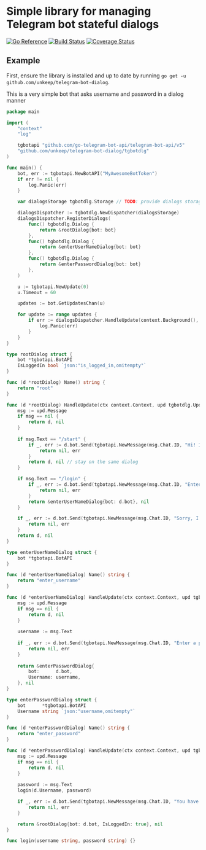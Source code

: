# Simple library for managing Telegram bot stateful dialogs

[![Go Reference](https://pkg.go.dev/badge/github.com/unkeep/telegram-bot-dialog.svg)](https://pkg.go.dev/github.com/unkeep/telegram-bot-dialog)
[![Build Status](https://app.travis-ci.com/unkeep/telegram-bot-dialog.svg?branch=main)](https://app.travis-ci.com/unkeep/telegram-bot-dialog)
[![Coverage Status](https://coveralls.io/repos/github/unkeep/telegram-bot-dialog/badge.svg?branch=main)](https://coveralls.io/github/unkeep/telegram-bot-dialog?branch=main)

## Example

First, ensure the library is installed and up to date by running `go get -u github.com/unkeep/telegram-bot-dialog`.

This is a very simple bot that asks username and password in a dialog manner

```go
package main

import (
	"context"
	"log"

	tgbotapi "github.com/go-telegram-bot-api/telegram-bot-api/v5"
	"github.com/unkeep/telegram-bot-dialog/tgbotdlg"
)

func main() {
	bot, err := tgbotapi.NewBotAPI("MyAwesomeBotToken")
	if err != nil {
		log.Panic(err)
	}

	var dialogsStorage tgbotdlg.Storage // TODO: provide dialogs storage

	dialogsDispatcher := tgbotdlg.NewDispatcher(dialogsStorage)
	dialogsDispatcher.RegisterDialogs(
		func() tgbotdlg.Dialog {
			return &rootDialog{bot: bot}
		},
		func() tgbotdlg.Dialog {
			return &enterUserNameDialog{bot: bot}
		},
		func() tgbotdlg.Dialog {
			return &enterPasswordDialog{bot: bot}
		},
	)

	u := tgbotapi.NewUpdate(0)
	u.Timeout = 60

	updates := bot.GetUpdatesChan(u)

	for update := range updates {
		if err := dialogsDispatcher.HandleUpdate(context.Background(), &update); err != nil {
			log.Panic(err)
		}
	}
}

type rootDialog struct {
	bot *tgbotapi.BotAPI
	IsLoggedIn bool `json:"is_logged_in,omitempty"`
}

func (d *rootDialog) Name() string {
	return "root"
}

func (d *rootDialog) HandleUpdate(ctx context.Context, upd tgbotdlg.Update) (tgbotdlg.Dialog, error) {
	msg := upd.Message
	if msg == nil {
		return d, nil
	}
	
	if msg.Text == "/start" {
		if _, err := d.bot.Send(tgbotapi.NewMessage(msg.Chat.ID, "Hi! I'm a bot")); err != nil {
			return nil, err
		}
		return d, nil // stay on the same dialog
	}

	if msg.Text == "/login" {
		if _, err := d.bot.Send(tgbotapi.NewMessage(msg.Chat.ID, "Enter a username")); err != nil {
			return nil, err
		}
		return &enterUserNameDialog{bot: d.bot}, nil
	}

	if _, err := d.bot.Send(tgbotapi.NewMessage(msg.Chat.ID, "Sorry, I don't understand you")); err != nil {
		return nil, err
	}
	return d, nil
}

type enterUserNameDialog struct {
	bot *tgbotapi.BotAPI
}

func (d *enterUserNameDialog) Name() string {
	return "enter_username"
}

func (d *enterUserNameDialog) HandleUpdate(ctx context.Context, upd tgbotdlg.Update) (tgbotdlg.Dialog, error) {
	msg := upd.Message
	if msg == nil {
		return d, nil
	}
	
	username := msg.Text
	
	if _, err := d.bot.Send(tgbotapi.NewMessage(msg.Chat.ID, "Enter a password")); err != nil {
		return nil, err
	}
	
	return &enterPasswordDialog{
		bot:      d.bot,
		Username: username,
	}, nil
}

type enterPasswordDialog struct {
	bot      *tgbotapi.BotAPI
	Username string `json:"username,omitempty"`
}

func (d *enterPasswordDialog) Name() string {
	return "enter_password"
}

func (d *enterPasswordDialog) HandleUpdate(ctx context.Context, upd tgbotdlg.Update) (tgbotdlg.Dialog, error) {
	msg := upd.Message
	if msg == nil {
		return d, nil
	}
	
	password := msg.Text
	login(d.Username, password)

	if _, err := d.bot.Send(tgbotapi.NewMessage(msg.Chat.ID, "You have successfully logged in")); err != nil {
		return nil, err
	}

	return &rootDialog{bot: d.bot, IsLoggedIn: true}, nil
}

func login(username string, password string) {}

```
